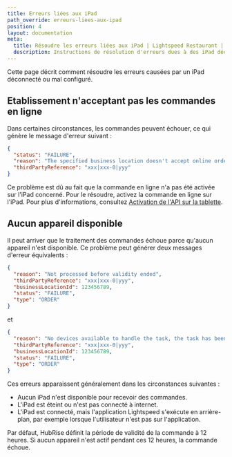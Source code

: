 ```yaml
---
title: Erreurs liées aux iPad
path_override: erreurs-liees-aux-ipad
position: 4
layout: documentation
meta:
  title: Résoudre les erreurs liées aux iPad | Lightspeed Restaurant | HubRise
  description: Instructions de résolution d'erreurs dues à des iPad déconnectés ou mal configurés.
---
```


Cette page décrit comment résoudre les erreurs causées par un iPad déconnecté ou mal configuré.

## Etablissement n'acceptant pas les commandes en ligne

Dans certaines circonstances, les commandes peuvent échouer, ce qui génère le message d'erreur suivant :

```json
{
  "status": "FAILURE",
  "reason": "The specified business location doesn't accept online orders at the moment.",
  "thirdPartyReference": "xxx|xxx-0|yyy"
}
```

Ce problème est dû au fait que la commande en ligne n'a pas été activée sur l'iPad concerné. Pour le résoudre, activez la commande en ligne sur l'iPad. Pour plus d'informations, consultez [Activation de l'API sur la tablette](/apps/lightspeed-restaurant/faqs/troubleshooting-failed-orders#api-activation).

## Aucun appareil disponible

Il peut arriver que le traitement des commandes échoue parce qu'aucun appareil n'est disponible. Ce problème peut générer deux messages d'erreur équivalents :

```json
{
  "reason": "Not processed before validity ended",
  "thirdPartyReference": "xxx|xxx-0|yyy",
  "businessLocationId": 123456789,
  "status": "FAILURE",
  "type": "ORDER"
}
```

et

```json
{
  "reason": "No devices available to handle the task, the task has been rejected.",
  "thirdPartyReference": "xxx|xxx-0|yyy",
  "businessLocationId": 123456789,
  "status": "FAILURE",
  "type": "ORDER"
}
```

Ces erreurs apparaissent généralement dans les circonstances suivantes :

- Aucun iPad n'est disponible pour recevoir des commandes.
- L'iPad est éteint ou n'est pas connecté à internet.
- L'iPad est connecté, mais l'application Lightspeed s'exécute en arrière-plan, par exemple lorsque l'utilisateur n'est pas sur l'application.

Par défaut, HubRise définit la période de validité de la commande à 12 heures. Si aucun appareil n'est actif pendant ces 12 heures, la commande échoue.
